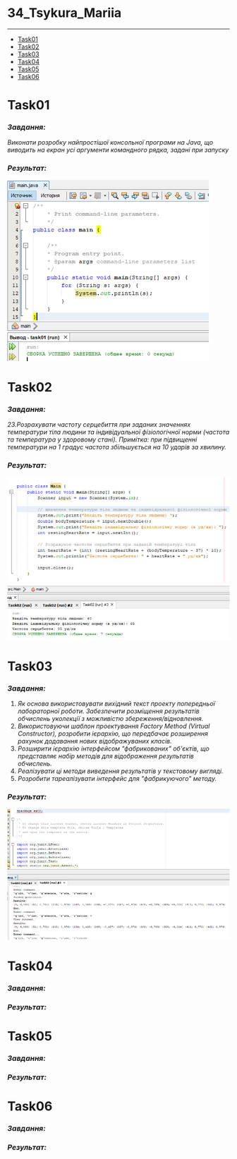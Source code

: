 # 34_Tsykura_Mariia
---
- [Task01](README.md/#Task01)
- [Task02](README.md/#Task02)
- [Task03](README.md/#Task03)
- [Task04](README.md/#Task04)
- [Task05](README.md/#Task05)
- [Task06](README.md/#Task06)

# Task01
### *Завдання:*
*Виконати розробку найпростішої консольної програми на Java,
що виводить на екран усі аргументи командного рядка, задані при запуску*
### *Результат:*
![result_01](https://github.com/mariiatsykura/34_Tsykura_Mariia/blob/main/Task01/result_task01.png)
# Task02
### *Завдання:*
*23.Розрахувати частоту серцебиття при заданих значеннях температури тіла
людини та індивідуальної фізіологічної норми (частота та температура у
здоровому стані). Примітка: при підвищенні температури на 1 градус
частота збільшується на 10 ударів за хвилину.*
### *Результат:*
![result_02](https://github.com/mariiatsykura/34_Tsykura_Mariia/blob/main/Task02/result_task02.jpg)
# Task03
### *Завдання:*
1. *Як основа використовувати вихідний текст проекту попередньої лабораторної роботи. Забезпечити розміщення результатів обчислень уколекції з можливістю збереження/відновлення.*
2. *Використовуючи шаблон проектування Factory Method (Virtual Constructor), розробити ієрархію, що передбачає розширення рахунок додавання нових відображуваних класів.*
3. *Розширити ієрархію інтерфейсом "фабрикованих" об'єктів, що представляє набір методів для відображення результатів обчислень.*
4. *Реалізувати ці методи виведення результатів у текстовому вигляді.*
5. *Розробити тареалізувати інтерфейс для "фабрикуючого" методу.*
### *Результат:*
![result_03](https://github.com/mariiatsykura/34_Tsykura_Mariia/blob/main/Task03/result-task03.jpg)
# Task04
### *Завдання:*
### *Результат:*
# Task05
### *Завдання:*
### *Результат:*
# Task06
### *Завдання:*
### *Результат:*
